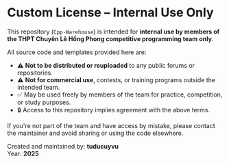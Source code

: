 # Custom License – Internal Use Only

This repository (`Cpp-Warehouse`) is intended for **internal use by members of the THPT Chuyên Lê Hồng Phong competitive programming team only**.

All source code and templates provided here are:

- ⚠️ **Not to be distributed or reuploaded** to any public forums or repositories.
- ⚠️ **Not for commercial use**, contests, or training programs outside the intended team.
- ✅ May be used freely by members of the team for practice, competition, or study purposes.
- 🔒 Access to this repository implies agreement with the above terms.

If you're not part of the team and have access by mistake, please contact the maintainer and avoid sharing or using the code elsewhere.

Created and maintained by: **tuducuyvu**  
Year: **2025**

